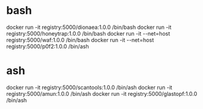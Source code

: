 # bash
docker run -it registry:5000/dionaea:1.0.0 /bin/bash
docker run -it registry:5000/honeytrap:1.0.0 /bin/bash
docker run -it --net=host registry:5000/waf:1.0.0 /bin/bash
docker run -it --net=host registry:5000/p0f2:1.0.0 /bin/ash

# ash
docker run -it registry:5000/scantools:1.0.0 /bin/ash
docker run -it registry:5000/amun:1.0.0 /bin/ash
docker run -it registry:5000/glastopf:1.0.0 /bin/ash


